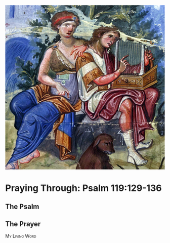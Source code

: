 <img class="intro-right" src="art-paris-psalter.jpg">

<style>
  li {list-style-type: none;}
  p + ul {
    margin-top: -18px;
}
</style>

# Praying Through: Psalm 119:129-136

## The Psalm

## The Prayer

<div style="font-variant: small-caps;">
My Living Word
</div>
